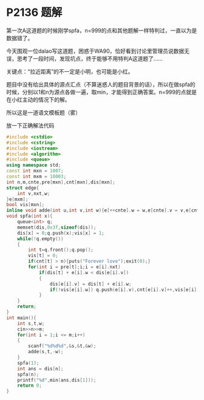 # P2136 题解

第一次A这道题的时候刚学spfa，n=999的点和其他题解一样特判过，一直以为是数据错了。

今天围观一位dalao写这道题，困惑于WA90，恰好看到讨论里管理员说数据无误，思考了一段时间，发现坑点，终于能够不用特判A这道题了……

关键点：“拉近距离”的不一定是小明，也可能是小红。

题目中没有给出具体的源点汇点（不算迷惑人的题目背景的话），所以在做spfa的时候，分别以1和n为源点各做一遍，取min，才能得到正确答案。n=999的点就是在小红主动的情况下的解。

所以这是一道语文模板题（雾）

放一下正确解法代码




```cpp
#include <cstdio>
#include <cstring>
#include <iostream>
#include <algorithm>
#include <queue>
using namespace std;
const int mxn = 1007;
const int mxm = 10003;
int n,m,cnte,pre[mxn],cnt[mxn],dis[mxn];
struct edge{
    int v,nxt,w;
}e[mxm];
bool vis[mxn];
inline void adde(int u,int v,int w){e[++cnte].w = w,e[cnte].v = v,e[cnte].nxt = pre[u],pre[u] = cnte;}
void spfa(int x){
    queue<int> q;
    memset(dis,0x3f,sizeof(dis));
    dis[x] = 0;q.push(x);vis[x] = 1;
    while(!q.empty())
    {
        int t=q.front();q.pop();
        vis[t] = 0;
        if(cnt[t] > n){puts("Forever love");exit(0);}
        for(int i = pre[t];i;i = e[i].nxt)
            if(dis[t] + e[i].w < dis[e[i].v])
            {
                dis[e[i].v] = dis[t] + e[i].w;
                if(!vis[e[i].w]) q.push(e[i].v),cnt[e[i].v]++,vis[e[i].v] = 1;
            }
    }
    return;
}
int main(){
    int s,t,w;
    cin>>n>>m;
    for(int i = 1;i <= m;i++)
    {
        scanf("%d%d%d",&s,&t,&w);
        adde(s,t,-w);
    }
    spfa(1);
    int ans = dis[n];
    spfa(n);
    printf("%d",min(ans,dis[1]));
    return 0;
}
```